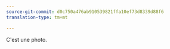 ```yaml
---
source-git-commit: d0c750a476ab910539821ffa10ef73d8339d88f6
translation-type: tm+mt

---
```

C'est une photo.
